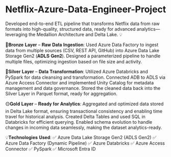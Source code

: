 # Netflix-Azure-Data-Engineer-Project

Developed end-to-end ETL pipeline that transforms Netflix data from raw formats into high-quality, structured data, ready for advanced analytics—leveraging the Medallion Architecture and Delta Lake. 💡

🔷𝐁𝐫𝐨𝐧𝐳𝐞 𝐋𝐚𝐲𝐞𝐫 – 𝐑𝐚𝐰 𝐃𝐚𝐭𝐚 𝐈𝐧𝐠𝐞𝐬𝐭𝐢𝐨𝐧:
Used Azure Data Factory to ingest data from multiple sources (CSV, REST API, GitHub) into Azure Data Lake Storage Gen2 (𝐀𝐃𝐋𝐒 𝐆𝐞𝐧𝟐).
Designed a parameterized pipeline to handle multiple files, optimizing ingestion based on file size and activity.

🔶𝐒𝐢𝐥𝐯𝐞𝐫 𝐋𝐚𝐲𝐞𝐫 – 𝐃𝐚𝐭𝐚 𝐓𝐫𝐚𝐧𝐬𝐟𝐨𝐫𝐦𝐚𝐭𝐢𝐨𝐧:
Utilized Azure Databricks and PySpark for data cleansing and transformation.
Connected ADB to ADLS via Azure Access Connector and implemented Unity Catalog for metadata management and data governance.
Stored the cleaned data back into the Silver Layer in Parquet format, ready for aggregation.

🟡𝐆𝐨𝐥𝐝 𝐋𝐚𝐲𝐞𝐫 – 𝐑𝐞𝐚𝐝𝐲 𝐟𝐨𝐫 𝐀𝐧𝐚𝐥𝐲𝐭𝐢𝐜𝐬:
Aggregated and optimized data stored in Delta Lake format, ensuring transactional consistency and enabling time travel for historical analysis.
Created Delta Tables and used SQL in Databricks for efficient querying.
Enabled schema evolution to handle changes in incoming data seamlessly, making the dataset analytics-ready.

💡𝐓𝐞𝐜𝐡𝐧𝐨𝐥𝐨𝐠𝐢𝐞𝐬 𝐔𝐬𝐞𝐝:
✅ Azure Data Lake Storage Gen2 (ADLS Gen2)
✅ Azure Data Factory (Dynamic Pipeline)
✅ Azure Databricks
✅ Azure Access Connector
✅ PySpark
✅ Microsoft Entra ID
